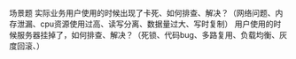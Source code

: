 场景题
实际业务用户使用的时候出现了卡死、如何排查、解决？（网络问题、内存泄漏、cpu资源使用过高、读写分离、数据量过大、写时复制）
用户使用的时候服务器挂掉了，如何排查、解决？（死锁、代码bug、多路复用、负载均衡、灰度回滚、）
